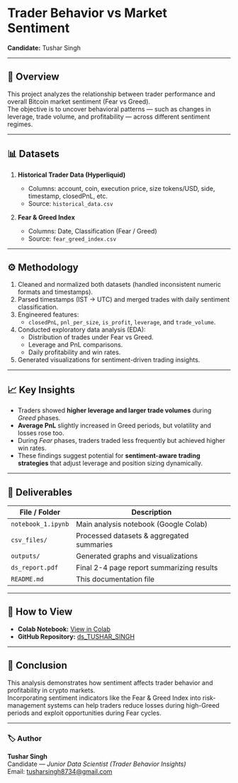 # Trader Behavior vs Market Sentiment  
**Candidate:** Tushar Singh  

---

## 📘 Overview  
This project analyzes the relationship between trader performance and overall Bitcoin market sentiment (Fear vs Greed).  
The objective is to uncover behavioral patterns — such as changes in leverage, trade volume, and profitability — across different sentiment regimes.

---

## 📊 Datasets  
1. **Historical Trader Data (Hyperliquid)**  
   - Columns: account, coin, execution price, size tokens/USD, side, timestamp, closedPnL, etc.  
   - Source: `historical_data.csv`

2. **Fear & Greed Index**  
   - Columns: Date, Classification (Fear / Greed)  
   - Source: `fear_greed_index.csv`

---

## ⚙️ Methodology  
1. Cleaned and normalized both datasets (handled inconsistent numeric formats and timestamps).  
2. Parsed timestamps (IST → UTC) and merged trades with daily sentiment classification.  
3. Engineered features:
   - `closedPnL`, `pnl_per_size`, `is_profit`, `leverage`, and `trade_volume`.  
4. Conducted exploratory data analysis (EDA):
   - Distribution of trades under Fear vs Greed.  
   - Leverage and PnL comparisons.  
   - Daily profitability and win rates.  
5. Generated visualizations for sentiment-driven trading insights.

---

## 📈 Key Insights  
- Traders showed **higher leverage and larger trade volumes** during *Greed* phases.  
- **Average PnL** slightly increased in Greed periods, but volatility and losses rose too.  
- During *Fear* phases, traders traded less frequently but achieved higher win rates.  
- These findings suggest potential for **sentiment-aware trading strategies** that adjust leverage and position sizing dynamically.

---

## 📁 Deliverables  
| File / Folder | Description |
|----------------|-------------|
| `notebook_1.ipynb` | Main analysis notebook (Google Colab) |
| `csv_files/` | Processed datasets & aggregated summaries |
| `outputs/` | Generated graphs and visualizations |
| `ds_report.pdf` | Final 2-4 page report summarizing results |
| `README.md` | This documentation file |

---

## 🚀 How to View  
- **Colab Notebook:** [View in Colab](https://colab.research.google.com/drive/1SyRN4qZ3NummEFjdSM3HONqWkm0uLlyO?usp=sharing)  
- **GitHub Repository:** [ds_TUSHAR_SINGH](https://github.com/tushars69/ds_TUSHAR_SINGH)

---

## 🧠 Conclusion  
This analysis demonstrates how sentiment affects trader behavior and profitability in crypto markets.  
Incorporating sentiment indicators like the Fear & Greed Index into risk-management systems can help traders reduce losses during high-Greed periods and exploit opportunities during Fear cycles.

---

### 🏷️ Author  
**Tushar Singh**  
Candidate — *Junior Data Scientist (Trader Behavior Insights)*  
Email: tusharsingh8734@gmail.com  

